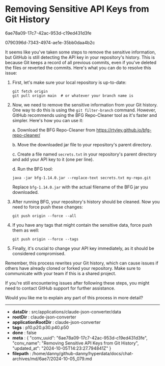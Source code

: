 # Removing Sensitive API Keys from Git History

6ae78a09-17c7-42ac-953d-c19ed431d3fe

0790396d-7343-4974-ae1e-35bb0daa4b2c

 It seems like you've taken some steps to remove the sensitive information, but GitHub is still detecting the API key in your repository's history. This is because Git keeps a record of all previous commits, even if you've deleted the files or reverted the commits. Here's what you can do to resolve this issue:

1. First, let's make sure your local repository is up-to-date:

   ```
   git fetch origin
   git pull origin main  # or whatever your branch name is
   ```

2. Now, we need to remove the sensitive information from your Git history. One way to do this is using the `git filter-branch` command. However, GitHub recommends using the BFG Repo-Cleaner tool as it's faster and simpler. Here's how you can use it:

   a. Download the BFG Repo-Cleaner from https://rtyley.github.io/bfg-repo-cleaner/
   
   b. Move the downloaded jar file to your repository's parent directory.
   
   c. Create a file named `secrets.txt` in your repository's parent directory and add your API key to it (one per line).
   
   d. Run the BFG tool:

   ```
   java -jar bfg-1.14.0.jar --replace-text secrets.txt my-repo.git
   ```

   Replace `bfg-1.14.0.jar` with the actual filename of the BFG jar you downloaded.

3. After running BFG, your repository's history should be cleaned. Now you need to force push these changes:

   ```
   git push origin --force --all
   ```

4. If you have any tags that might contain the sensitive data, force push them as well:

   ```
   git push origin --force --tags
   ```

5. Finally, it's crucial to change your API key immediately, as it should be considered compromised.

Remember, this process rewrites your Git history, which can cause issues if others have already cloned or forked your repository. Make sure to communicate with your team if this is a shared project.

If you're still encountering issues after following these steps, you might need to contact GitHub support for further assistance.

Would you like me to explain any part of this process in more detail?

---

* **dataDir** : src/applications/claude-json-converter/data
* **rootDir** : claude-json-converter
* **applicationRootDir** : claude-json-converter
* **tags** : p10.p20.p30.p40.p50
* **done** : false
* **meta** : {
  "conv_uuid": "6ae78a09-17c7-42ac-953d-c19ed431d3fe",
  "conv_name": "Removing Sensitive API Keys from Git History",
  "updated_at": "2024-10-05T14:23:27.794841Z"
}
* **filepath** : /home/danny/github-danny/hyperdata/docs/chat-archives/md/6ae7/2024-10-05_079.md